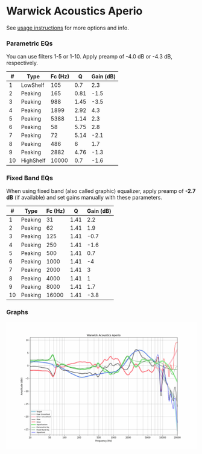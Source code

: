 # Warwick Acoustics Aperio
See [usage instructions](https://github.com/jaakkopasanen/AutoEq#usage) for more options and info.

### Parametric EQs
You can use filters 1-5 or 1-10. Apply preamp of -4.0 dB or -4.3 dB, respectively.

|   # | Type      |   Fc (Hz) |    Q |   Gain (dB) |
|-----|-----------|-----------|------|-------------|
|   1 | LowShelf  |       105 | 0.7  |         2.3 |
|   2 | Peaking   |       165 | 0.81 |        -1.5 |
|   3 | Peaking   |       988 | 1.45 |        -3.5 |
|   4 | Peaking   |      1899 | 2.92 |         4.3 |
|   5 | Peaking   |      5388 | 1.14 |         2.3 |
|   6 | Peaking   |        58 | 5.75 |         2.8 |
|   7 | Peaking   |        72 | 5.14 |        -2.1 |
|   8 | Peaking   |       486 | 6    |         1.7 |
|   9 | Peaking   |      2882 | 4.76 |        -1.3 |
|  10 | HighShelf |     10000 | 0.7  |        -1.6 |

### Fixed Band EQs
When using fixed band (also called graphic) equalizer, apply preamp of **-2.7 dB** (if available) and set gains manually with these parameters.

|   # | Type    |   Fc (Hz) |    Q |   Gain (dB) |
|-----|---------|-----------|------|-------------|
|   1 | Peaking |        31 | 1.41 |         2.2 |
|   2 | Peaking |        62 | 1.41 |         1.9 |
|   3 | Peaking |       125 | 1.41 |        -0.7 |
|   4 | Peaking |       250 | 1.41 |        -1.6 |
|   5 | Peaking |       500 | 1.41 |         0.7 |
|   6 | Peaking |      1000 | 1.41 |        -4   |
|   7 | Peaking |      2000 | 1.41 |         3   |
|   8 | Peaking |      4000 | 1.41 |         1   |
|   9 | Peaking |      8000 | 1.41 |         1.7 |
|  10 | Peaking |     16000 | 1.41 |        -3.8 |

### Graphs
![](./Warwick%20Acoustics%20Aperio.png)
